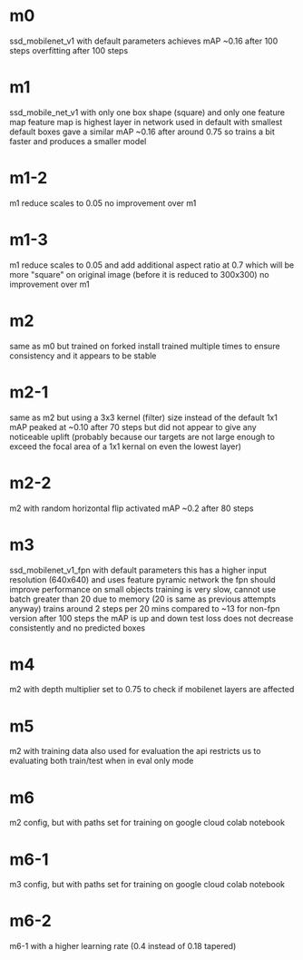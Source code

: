 
# m0
ssd_mobilenet_v1 with default parameters
achieves mAP ~0.16 after 100 steps
overfitting after 100 steps

# m1
ssd_mobile_net_v1 with only one box shape (square) and only one feature map 
feature map is highest layer in network used in default with smallest default boxes
gave a similar mAP ~0.16 after around 0.75 so trains a bit faster and produces a smaller model

# m1-2
m1 reduce scales to 0.05
no improvement over m1

# m1-3
m1 reduce scales to 0.05 and add additional aspect ratio at 0.7 which will be more "square" on original image (before it is reduced to 300x300)
no improvement over m1

# m2
same as m0 but trained on forked install
trained multiple times to ensure consistency and it appears to be stable 

# m2-1
same as m2 but using a 3x3 kernel (filter) size instead of the default 1x1
mAP peaked at ~0.10 after 70 steps but did not appear to give any noticeable uplift (probably because our targets are not large enough to exceed the focal area of a 1x1 kernal on even the lowest layer)

# m2-2
m2 with random horizontal flip activated
mAP ~0.2 after 80 steps


# m3
ssd_mobilenet_v1_fpn with default parameters
this has a higher input resolution (640x640) and uses feature pyramic network
the fpn should improve performance on small objects
training is very slow, cannot use batch greater than 20 due to memory (20 is same as previous attempts anyway)
trains around 2 steps per 20 mins compared to ~13 for non-fpn version
after 100 steps the mAP is up and down
test loss does not decrease consistently and no predicted boxes

# m4
m2 with depth multiplier set to 0.75 to check if mobilenet layers are affected

# m5
m2 with training data also used for evaluation
the api restricts us to evaluating both train/test when in eval only mode 

# m6
m2 config, but with paths set for training on google cloud colab notebook

# m6-1
m3 config, but with paths set for training on google cloud colab notebook

# m6-2
m6-1 with a higher learning rate (0.4 instead of 0.18 tapered)




